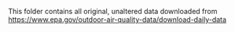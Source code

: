 This folder contains all original, unaltered data downloaded from https://www.epa.gov/outdoor-air-quality-data/download-daily-data
